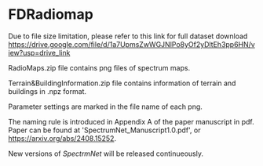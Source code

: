 # FDRadiomap
Due to file size limitation, please refer to this link for full dataset download
https://drive.google.com/file/d/1a7UpmsZwWGJNlPo8yOf2yDltEh3pp6HN/view?usp=drive_link

RadioMaps.zip file contains png files of spectrum maps. 

Terrain&BuildingInformation.zip file contains information of terrain and buildings in .npz format.

Parameter settings are marked in the file name of each png. 

The naming rule is introduced in Appendix A of the paper manuscript in pdf. Paper can be found at 'SpectrumNet_Manuscript1.0.pdf', or https://arxiv.org/abs/2408.15252.

New versions of _SpectrmNet_ will be released continueously.
